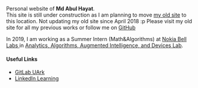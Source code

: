 Personal website of <b>Md Abul Hayat</b>. <br>
This site is still under construction as I am planning to move <a href= "https://sites.google.com/site/abulhayatshiblu/">my old site</a> to this location. Not updating my old site since April 2018 :p Please visit my old site for all my previous works or follow me on <a href = https://github.com/mahayat/> GitHub </a> <br> 

In 2019, I am working as a Summer Intern (Math&Algorithms) at <a href= "https://www.bell-labs.com"> Nokia Bell Labs </a> in <a href="https://www.bell-labs.com/analytics-algorithms-and-augmented-intelligence/">Analytics, Algorithms, Augmented Intelligence, and Devices Lab</a>. 


#### Useful Links
- [GitLab UArk](http://git.uark.edu/)
- [LinkedIn Learning](https://its.uark.edu/linkedin-login)
